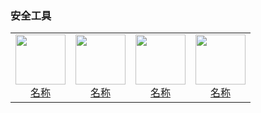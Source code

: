 ### 安全工具

<table>
  <tr>
    <td style="text-align: center;">
      <a href="链接">
        <img src="png/安全工具/图片.png" width="80">
        <br>
        <span>名称</span>
      </a>
    </td>
    <td style="text-align: center;">
      <a href="链接">
        <img src="png/安全工具/图片.png" width="80">
        <br>
        <span>名称</span>
      </a>
    </td>
    <td style="text-align: center;">
      <a href="链接">
        <img src="png/安全工具/图片.png" width="80">
        <br>
        <span>名称</span>
      </a>
    </td>
    <td style="text-align: center;">
      <a href="链接">
        <img src="png/安全工具/图片.png" width="80">
        <br>
        <span>名称</span>
      </a>
    </td>
    </tr>
</table>